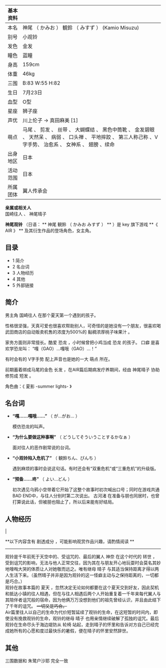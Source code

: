 |  **基本资料**  ||
|---|---|
|本名  |  神尾  （  かみお  ）  観鈴  （  みすず  ）  (Kamio Misuzu)   |
|别号  |  小观铃   |
|发色  |  金发   |
|瞳色  |  蓝瞳   |
|身高  |  159cm   |
|体重  |  46kg   |
|三围  |  B:83 W:55 H:82   |
|生日  |  7月23日   |
|血型  |  O型   |
|星座  |  狮子座   |
|声优  |  川上伦子  →  真田麻美  [1]   |
|萌点  |  马尾  、  剪发  、  丝带  、  大蝴蝶结  、  黑色中筒靴  、  金发碧眼  、  天然呆  、  病弱  、  口头禅  、  平地摔跤  、  第三人称己称  、V字手势、  治愈系  、  女神系  、  翅膀  、续命   |
|出身地区  |  日本   |
|活动范围  |  日本   |
|所属团体  |  翼人传承会   |
**亲属或相关人**  
国崎往人  、  神尾晴子  
  
**神尾观铃** （日语： ** 神尾 観鈴  （  かみお みすず  ）  ** ）是  key  旗下游戏 **《 AIR  》 **
及其衍生作品的登场角色，女主角。

##  目录

  * 1  简介 
  * 2  名台词 
  * 3  人物经历 
  * 4  其他 
  * 5  外部链接 

##  简介

男主角  国崎往人  在那个夏天第一个遇到的孩子。

性格很坚强，天真可爱也很喜欢帮助别人，可奇怪的是她没有一个朋友，很喜欢喝武田商店的自动贩卖机售的浓度为500%的  黏稠浓厚桃子味果汁  。

家务方面则非常擅长。酷爱  恐龙  ，小时候曾把小鸡当成  恐龙  的孩子。  口癖  是喜欢学恐龙叫： “嘎（GAO）…嘎哦（GAO）…！”

有时会有的  V字手势  配上声音也是她的一大  萌点  所在。

前期蓄着绑成马尾的金色  长发  ，在AIR篇后期病发疗养期间，经由  神尾晴子  协助修剪成  短发  。

角色曲：《  夏影 -summer lights-  》

##  名台词

  * **“嘎……嘎哦……”** （  が…がお…  ） 

     模仿恐龙的叫声。 

  * **“为什么要做这种事啊”** （  どうしてそういうことするかなぁ  ） 

     面对往人的恶作剧常说的台词。 

  * **“小观铃陷入危机了”** （  観鈴ちん、ぴんち  ） 

     遇到麻烦的事时会说这句话。有时还会有“双重危机”或“三重危机”的升级版。 

  * **“预备……咚”** （  よい…どん  ） 

     初次遇见乌鸦小空带着它开始了这整个故事时初次喊出口号；同时在游戏共通BAD END中，与往人分别时第二次说出。 
     古河渚  在准备与朋也同居时，也曾打算说此话，但被朋也阻止了，所以后来能有好结局。 

##  人物经历

|

**以下内容含有 剧透成分  ，可能影响观赏作品兴趣，请酌情阅读 **  
  
---  
观铃是千年前死于天空中的、受诅咒的、最后的翼人  神奈  在这个时代的  转世
，受到诅咒的影响，无法与他人正常交往，因为其在与朋友开心地玩耍时会莫名其妙地嚎啕大哭的体质让人对她敬而远之。唯有继母  晴子
与其适当保持距离才得以两人生活下来。（虽然晴子并非是因为观铃的这一怪癖主动与之保持距离的，一切都是巧合。） </br> 观铃在故事本篇的  夏天
，忽然决定无论如何都要在这个夏天交到好友，因此契机和抵达小镇的往人相遇，但在与往人相遇后两个人开始重复着一千年来每代翼人与其陪伴者诅咒般的宿命，因为他俩万万没想到他们的祖先曾经认识，并且由此结下了千年的诅咒。
~~一切又是巧合。~~ </br> Air篇里往人以自己的生命为代价短暂延续了观铃的生命，在这短暂的时间内，即使没有挽救观铃的生命，观铃的继母  晴子
也用亲情继续破解了孤独的诅咒。最后观铃在生命尽头于海边堤防从  轮椅
站起，走到晴子的怀里和告诉对方自己已经完成她所有的心愿和度过最快乐的暑假，便在晴子的怀里安然辞世。 </br>  
  
##  其他

三围数据和  朱鹭户沙耶  完全一致

  
  